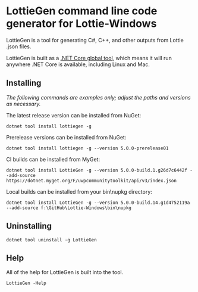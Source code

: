 # LottieGen command line code generator for Lottie-Windows

LottieGen is a tool for generating C#, C++, and other outputs from Lottie .json files.

LottieGen is built as a [.NET Core global tool](https://docs.microsoft.com/en-us/dotnet/core/tools/global-tools), which means it will run anywhere .NET Core is available, including Linux and Mac.

## Installing
*The following commands are examples only; adjust the paths and versions as necessary.*

The latest release version can be installed from NuGet:

    dotnet tool install lottiegen -g

Prerelease versions can be installed from NuGet:

    dotnet tool install lottiegen -g --version 5.0.0-prerelease01


CI builds can be installed from MyGet:

    dotnet tool install LottieGen -g --version 5.0.0-build.1.g26d7c6442f --add-source https://dotnet.myget.org/F/uwpcommunitytoolkit/api/v3/index.json 


Local builds can be installed from your bin\nupkg directory:

    dotnet tool install LottieGen -g --version 5.0.0-build.14.g1d4752119a --add-source f:\GitHub\Lottie-Windows\bin\nupkg

## Uninstalling
    dotnet tool uninstall -g LottieGen

## Help
All of the help for LottieGen is built into the tool.

    LottieGen -Help
